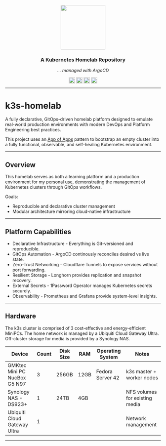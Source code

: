 <div align="center">

<img src="https://cdn.jsdelivr.net/gh/selfhst/icons/svg/kubernetes-light.svg" align="center" width="144px" height="144px"/>

<!-- markdownlint-disable no-trailing-punctuation -->

### A Kubernetes Homelab Repository

_... managed with ArgoCD_ 

</div>

<div align="center">
    <img src="https://cdn.jsdelivr.net/gh/selfhst/icons/svg/argo-cd.svg" align="center" width="20px" height="20px"/>
    <img src="https://cdn.jsdelivr.net/gh/selfhst/icons/svg/rancher-k3s.svg" align="center" width="20px" height="20px"/>
    <img src="https://cdn.jsdelivr.net/gh/selfhst/icons/svg/rancher-longhorn.svg" align="center" width="20px" height="20px"/>
    <img src="https://cdn.jsdelivr.net/gh/selfhst/icons/svg/1password.svg" align="center" width="20px" height="20px"/>
</div>

---

# k3s-homelab

A fully declarative, GitOps-driven homelab platform designed to emulate real-world production environments with modern DevOps and Platform Engineering best practices.

This project uses an [App of Apps](https://medium.com/containers-101/how-to-structure-your-argo-cd-repositories-using-application-sets-1150e75d05b3) pattern to bootstrap an empty cluster into a fully functional, observable, and self-healing Kubernetes environment.

---

## Overview

This homelab serves as both a learning platform and a production environment for my personal use, demonstrating the management of Kubernetes clusters through GitOps workflows.

Goals:

- Reproducible and declarative cluster management
- Modular architecture mirroring cloud-native infrastructure

---

## Platform Capabilities

- Declarative Infrastructure - Everything is Git-versioned and reproducible.
- GitOps Automation - ArgoCD continously reconciles desired vs live state.
- Zero-Trust Networking - Cloudflare Tunnels to expose services without port forwarding.
- Resilient Storage - Longhorn provides replication and snapshot recovery.
- External Secrets - 1Password Operator manages Kubernetes secrets securely.
- Observability - Prometheus and Grafana provide system-level insights.

---

## Hardware

The k3s cluster is comprised of 3 cost-effective and energy-efficient MiniPCs. The home network is managed by a Ubiquiti Cloud Gateway Ultra. Off-cluster storage for media is provided by a Synology NAS.

| Device                       | Count | Disk Size | RAM  | Operating System   | Notes                          |
| ---------------------------- | ----- | --------- | ---- | ------------------ | ------------------------------ |
| GMKtec Mini PC NucBox G5 N97 | 3     | 256GB     | 12GB | Fedora Server 42   | k3s master + worker nodes      |
| Synology NAS - DS923+        | 1     | 24TB      | 4GB  |                    | NFS volumes for existing media |
| Ubiquiti Cloud Gateway Ultra | 1     |           |      |                    | Network management             |

---
